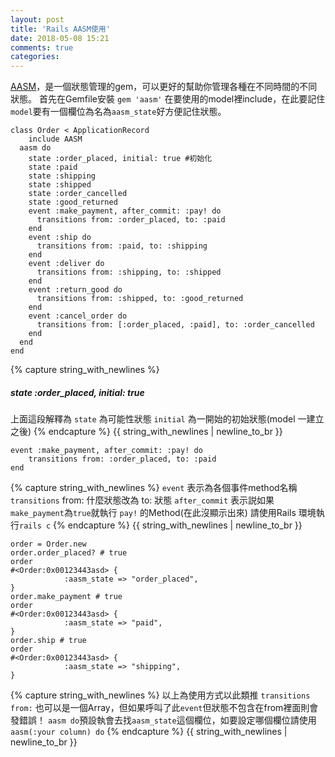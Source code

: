 ```yaml
---
layout: post
title: 'Rails AASM使用'
date: 2018-05-08 15:21
comments: true
categories:
---
```

[AASM](https://github.com/aasm/aasm)，是一個狀態管理的gem，可以更好的幫助你管理各種在不同時間的不同狀態。
首先在Gemfile安裝 `gem 'aasm'`
在要使用的model裡include，在此要記住`model`要有一個欄位為名為`aasm_state`好方便記住狀態。
```
class Order < ApplicationRecord
	include AASM
  aasm do
    state :order_placed, initial: true #初始化
    state :paid
    state :shipping
    state :shipped
    state :order_cancelled
    state :good_returned
    event :make_payment, after_commit: :pay! do
      transitions from: :order_placed, to: :paid
    end
    event :ship do
      transitions from: :paid, to: :shipping
    end
    event :deliver do
      transitions from: :shipping, to: :shipped
    end
    event :return_good do
      transitions from: :shipped, to: :good_returned
    end
    event :cancel_order do
      transitions from: [:order_placed, :paid], to: :order_cancelled
    end
  end
end
```
{% capture string_with_newlines %}
##### state :order_placed, initial: true
上面這段解釋為
`state` 為可能性狀態
`initial` 為一開始的初始狀態(model 一建立之後)
{% endcapture %}
{{ string_with_newlines | newline_to_br }}
```
event :make_payment, after_commit: :pay! do
	transitions from: :order_placed, to: :paid
end
```
{% capture string_with_newlines %}
`event` 表示為各個事件method名稱
`transitions` from: 什麼狀態改為 to: 狀態
`after_commit` 表示説如果`make_payment`為`true`就執行 `pay!` 的Method(在此沒顯示出來)
請使用Rails 環境執行`rails c`
{% endcapture %}
{{ string_with_newlines | newline_to_br }}
```
order = Order.new
order.order_placed? # true
order
#<Order:0x00123443asd> {
            :aasm_state => "order_placed",
}
order.make_payment # true
order
#<Order:0x00123443asd> {
            :aasm_state => "paid",
}
order.ship # true
order
#<Order:0x00123443asd> {
            :aasm_state => "shipping",
}
```
{% capture string_with_newlines %}
以上為使用方式以此類推
`transitions from:` 也可以是一個Array，但如果呼叫了此`event`但狀態不包含在from裡面則會發錯誤！
`aasm do`預設執會去找`aasm_state`這個欄位，如要設定哪個欄位請使用`aasm(:your column) do`
{% endcapture %}
{{ string_with_newlines | newline_to_br }}